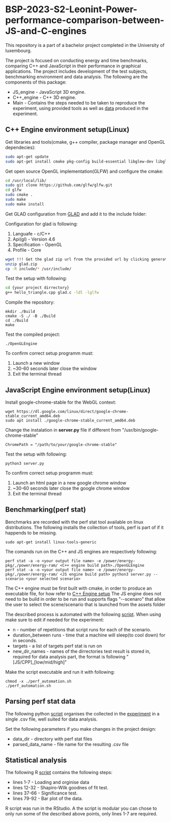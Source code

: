 # BSP-2023-S2-Leonint-Power-performance-comparison-between-JS-and-C-engines
This repository is a part of a bachelor project completed in the University of luxembourg. 

The project is focused on conducting energy and time benchmarks, comparing C++ and JavaScript in their performance in graphical applications. The project includes development of the test subjects, benchmarking environment and data analysis. The following are the components of this package:
* JS_engine - JavaScript 3D engine.
* C++_engine - C++ 3D engine.
* Main - Contains the steps needed to be taken to reproduce the experiment, using provided tools as well as [data](experiment_results) produced in the experiment.

## C++ Engine environment setup(Linux)

Get libraries and tools(cmake, g++ compiler, package manager and OpenGL dependecies):

```sh
sudo apt-get update
sudo apt-get install cmake pkg-config build-essential libglew-dev libglfw3-dev libglm-dev libao-dev libmpg123-dev libxinerama-dev libxcursor-dev libxi-dev
```

Get open source OpenGL implementation(GLFW) and configure the cmake:

```sh
cd /usr/local/lib/
sudo git clone https://github.com/glfw/glfw.git
cd glfw
sudo cmake .
sudo make
sudo make install
```

Get GLAD configuration from [GLAD](https://glad.dav1d.de/#language=c&specification=gl&api=gl%3D4.6&api=gles1%3Dnone&api=gles2%3Dnone&api=glsc2%3Dnone&profile=core&loader=on) and add it to the include folder:

Configuration for glad  is following:

1. Languafe - c/C++
2. Api(gl) - Version 4.6
3. Specification - OpenGL
4. Profile - Core

```sh
wget !!! Get the glad zip url from the provided url by clicking generate !!!
unzip glad.zip
cp -R include/* /usr/include/
```

Test the setup with following:

```sh
cd {your project dirrectory}
g++ hello_triangle.cpp glad.c -ldl -lglfw
```

Compile the repository:
```shell
mkdir ./Build
cmake -S ./ -B ./Build
cd ./Build
make
```

Test the compiled project:
```shell
./OpenGLEngine
```
To confirm correct setup programm must: 
1. Launch a new window
2. ~30-60 seconds later close the window
3. Exit the terminal thread

## JavaScript Engine environment setup(Linux)

Install google-chrome-stable for the WebGL context:
```shell
wget https://dl.google.com/linux/direct/google-chrome-stable_current_amd64.deb
sudo apt install ./google-chrome-stable_current_amd64.deb
```

Change the instalation in **server.py** file if different from "/usr/bin/google-chrome-stable"
```
ChromePath = "/path/to/your/google-chrome-stable"
```

Test the setup with following:
```
python3 server.py
```
To confirm correct setup programm must: 
1. Launch an html page in a new google chrome window
2. ~30-60 seconds later close the google chrome window
3. Exit the terminal thread

## Benchmarking(perf stat)

Benchmarks are recorded with the perf stat tool available on linux distributions.
The following installs the collection of tools, perf is part of if it happends to be missing.
```shell
sudo apt-get install linux-tools-generic
```

The comands run on the C++ and JS engines are respectively following:
```shell
perf stat -a -o <your output file name> -e /power/energy-pkg/,/power/energy-ram/ <C++ engine build path>./OpenGLEngine
perf stat -a -o <your output file name> -e /power/energy-pkg/,/power/energy-ram/ <JS engine build path> python3 server.py --scenario <your selected scenario>
```

The C++ engine must be first built with cmake, in order to produce an executable file, for how refer to [C++ Engine setup](#c-engine-environment-setuplinux)
The JS engine does not need to be build in order to be run and supports flags "--scenaro" that allow the user to select the scene/scenario that is launched from the assets folder

The described process is automated with the following [script](perf_automation.sh).
When using make sure to edit if needed for the experiment:
* n - number of repetitions that script runs for each of the scenario.
* duration_between runs - time that a machine will sleep(to cool down) for in seconds.
* targets - a list of targets perf stat is run on
* new_dir_names - names of the dirrectories test result is stored in, required for data analysis part, the format is following "[JS/CPP]_[low/mid/high]"

Make the script executable and run it with following:
```shell
chmod -x ./perf_automation.sh
./perf_automation.sh
```

## Parsing perf stat data

The following python [script](perf_parser.py) organises the collected in the [experiment](#benchmarkingperf-stat) in a single .csv file, well suited for data analysis.

Set the following parameters if you make changes in the project design:
* data_dir - directory with perf stat files
* parsed_data_name - file name for the resulting .csv file

## Statistical analysis

The following R [script](statistical_analysis.R) contains the following steps:
* lines 1-7 - Loading and orginise data
* lines 12-32 - Shapiro-Wilk goodnes of fit test.
* lines 37-66 - Significance test.
* lines 79-92 - Bar plot of the data.

R script was run in the RStudio. A the script is modular you can chose to only run some of the described above points, only lines 1-7 are required.
